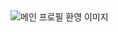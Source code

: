 <img src="https://user-images.githubusercontent.com/119390662/205487861-6b3f2348-252a-4a14-b716-408e7c4bf96f.png" alt="메인 프로필 환영 이미지" />

<!--
**jangjihoon96/jangjihoon96** is a ✨ _special_ ✨ repository because its `README.md` (this file) appears on your GitHub profile.

Here are some ideas to get you started:

- 🔭 I’m currently working on ...
- 🌱 I’m currently learning ...
- 👯 I’m looking to collaborate on ...
- 🤔 I’m looking for help with ...
- 💬 Ask me about ...
- 📫 How to reach me: ...
- 😄 Pronouns: ...
- ⚡ Fun fact: ...
-->
